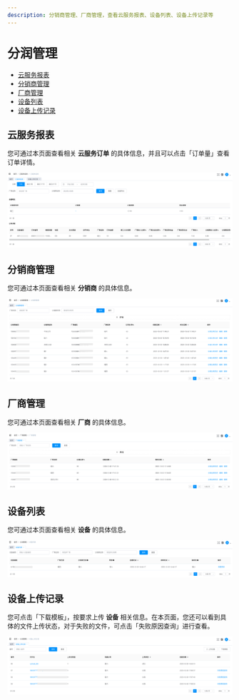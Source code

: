 ```yaml
---
description: 分销商管理、厂商管理，查看云服务报表、设备列表、设备上传记录等
---
```


# 分润管理

* [云服务报表](fen-run-guan-li.md)
* [分销商管理](fen-run-guan-li.md#fen-xiao-shang-guan-li)
* [厂商管理](fen-run-guan-li.md#chang-shang-guan-li)
* [设备列表](fen-run-guan-li.md#she-bei-lie-biao)
* [设备上传记录](fen-run-guan-li.md#she-bei-shang-chuan-ji-lu)

## 云服务报表
您可通过本页面查看相关 **云服务订单** 的具体信息，并且可以点击「订单量」查看订单详情。

![](/assets/Cloud-Service.png)
## 分销商管理
您可通过本页面查看相关 **分销商** 的具体信息。

![](/assets/distributor-manager.png)
## 厂商管理
您可通过本页面查看相关 **厂商** 的具体信息。

![](/assets/firm.png)
## 设备列表
您可通过本页面查看相关 **设备** 的具体信息。

![](/assets/device-list.png)
## 设备上传记录
您可点击「下载模板」，按要求上传 **设备** 相关信息。在本页面，您还可以看到具体的文件上传状态，对于失败的文件，可点击「失败原因查询」进行查看。

![](/assets/Device-upload-record.png)